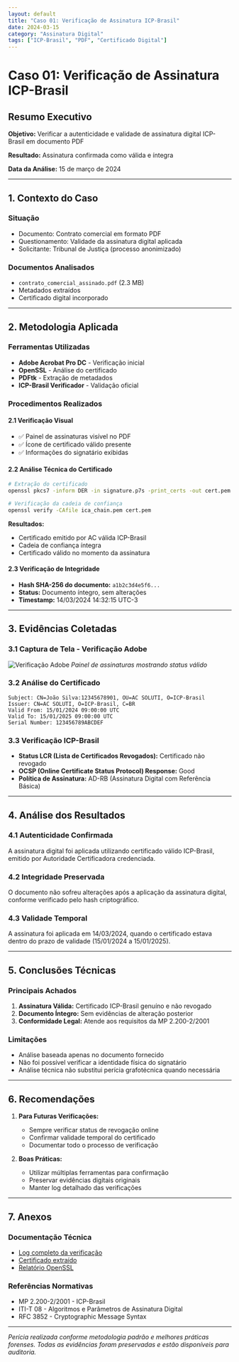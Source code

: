 ```yaml
---
layout: default
title: "Caso 01: Verificação de Assinatura ICP-Brasil"
date: 2024-03-15
category: "Assinatura Digital"
tags: ["ICP-Brasil", "PDF", "Certificado Digital"]
---
```


# Caso 01: Verificação de Assinatura ICP-Brasil

## Resumo Executivo

**Objetivo:** Verificar a autenticidade e validade de assinatura digital ICP-Brasil em documento PDF

**Resultado:** Assinatura confirmada como válida e íntegra

**Data da Análise:** 15 de março de 2024

---

## 1. Contexto do Caso

### Situação
- Documento: Contrato comercial em formato PDF
- Questionamento: Validade da assinatura digital aplicada
- Solicitante: Tribunal de Justiça (processo anonimizado)

### Documentos Analisados
- `contrato_comercial_assinado.pdf` (2.3 MB)
- Metadados extraídos
- Certificado digital incorporado

---

## 2. Metodologia Aplicada

### Ferramentas Utilizadas
- **Adobe Acrobat Pro DC** - Verificação inicial
- **OpenSSL** - Análise do certificado
- **PDFtk** - Extração de metadados
- **ICP-Brasil Verificador** - Validação oficial

### Procedimentos Realizados

#### 2.1 Verificação Visual
- ✅ Painel de assinaturas visível no PDF
- ✅ Ícone de certificado válido presente
- ✅ Informações do signatário exibidas

#### 2.2 Análise Técnica do Certificado
```bash
# Extração do certificado
openssl pkcs7 -inform DER -in signature.p7s -print_certs -out cert.pem

# Verificação da cadeia de confiança
openssl verify -CAfile ica_chain.pem cert.pem
```

**Resultados:**
- Certificado emitido por AC válida ICP-Brasil
- Cadeia de confiança íntegra
- Certificado válido no momento da assinatura

#### 2.3 Verificação de Integridade
- **Hash SHA-256 do documento:** `a1b2c3d4e5f6...`
- **Status:** Documento íntegro, sem alterações
- **Timestamp:** 14/03/2024 14:32:15 UTC-3

---

## 3. Evidências Coletadas

### 3.1 Captura de Tela - Verificação Adobe
![Verificação Adobe](evidencias/prints/caso01_adobe_verificacao.png)
*Painel de assinaturas mostrando status válido*

### 3.2 Análise do Certificado
```
Subject: CN=João Silva:12345678901, OU=AC SOLUTI, O=ICP-Brasil
Issuer: CN=AC SOLUTI, O=ICP-Brasil, C=BR
Valid From: 15/01/2024 09:00:00 UTC
Valid To: 15/01/2025 09:00:00 UTC
Serial Number: 123456789ABCDEF
```

### 3.3 Verificação ICP-Brasil
- **Status LCR (Lista de Certificados Revogados):** Certificado não revogado
- **OCSP (Online Certificate Status Protocol) Response:** Good
- **Política de Assinatura:** AD-RB (Assinatura Digital com Referência Básica)

---

## 4. Análise dos Resultados

### 4.1 Autenticidade Confirmada
A assinatura digital foi aplicada utilizando certificado válido ICP-Brasil, emitido por Autoridade Certificadora credenciada.

### 4.2 Integridade Preservada
O documento não sofreu alterações após a aplicação da assinatura digital, conforme verificado pelo hash criptográfico.

### 4.3 Validade Temporal
A assinatura foi aplicada em 14/03/2024, quando o certificado estava dentro do prazo de validade (15/01/2024 a 15/01/2025).

---

## 5. Conclusões Técnicas

### Principais Achados
1. **Assinatura Válida:** Certificado ICP-Brasil genuíno e não revogado
2. **Documento Íntegro:** Sem evidências de alteração posterior
3. **Conformidade Legal:** Atende aos requisitos da MP 2.200-2/2001

### Limitações
- Análise baseada apenas no documento fornecido
- Não foi possível verificar a identidade física do signatário
- Análise técnica não substitui perícia grafotécnica quando necessária

---

## 6. Recomendações

1. **Para Futuras Verificações:**
   - Sempre verificar status de revogação online
   - Confirmar validade temporal do certificado
   - Documentar todo o processo de verificação

2. **Boas Práticas:**
   - Utilizar múltiplas ferramentas para confirmação
   - Preservar evidências digitais originais
   - Manter log detalhado das verificações

---

## 7. Anexos

### Documentação Técnica
- [Log completo da verificação](evidencias/documentos/caso01_log_verificacao.txt)
- [Certificado extraído](evidencias/documentos/caso01_certificado.pem)
- [Relatório OpenSSL](evidencias/documentos/caso01_openssl_report.txt)

### Referências Normativas
- MP 2.200-2/2001 - ICP-Brasil
- ITI-T 08 - Algoritmos e Parâmetros de Assinatura Digital
- RFC 3852 - Cryptographic Message Syntax

---

*Perícia realizada conforme metodologia padrão e melhores práticas forenses. Todas as evidências foram preservadas e estão disponíveis para auditoria.*
